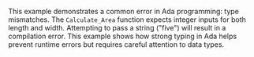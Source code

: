 This example demonstrates a common error in Ada programming: type mismatches.  The `Calculate_Area` function expects integer inputs for both length and width. Attempting to pass a string ("five") will result in a compilation error. This example shows how strong typing in Ada helps prevent runtime errors but requires careful attention to data types.